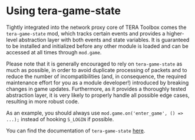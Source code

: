 # Using tera-game-state
Tightly integrated into the network proxy core of TERA Toolbox comes the `tera-game-state` mod, which tracks certain events and provides a higher-level abstraction layer with both events and state variables. It is guaranteed to be installed and initialized before any other module is loaded and can be accessed at all times through `mod.game`.

Please note that it is generally encouraged to rely on `tera-game-state` as much as possible, in order to avoid duplicate processing of packets and to reduce the number of incompatibilities (and, in consequence, the required maintenance effort for you as a module developer!) introduced by breaking changes in game updates. Furthermore, as it provides a thoroughly tested abstraction layer, it is very likely to properly handle all possible edge cases, resulting in more robust code.

As an example, you should always use `mod.game.on('enter_game', () => ...);` instead of hooking `S_LOGIN` if possible.

You can find the documentation of `tera-game-state` [here](https://github.com/caali-hackerman/tera-game-state/blob/master/README.md).
